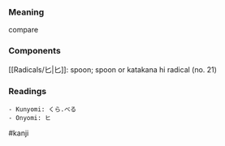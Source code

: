 ### Meaning

compare

### Components

[[Radicals/匕|匕]]: spoon; spoon or katakana hi radical (no. 21)

### Readings

```
- Kunyomi: くら.べる
- Onyomi: ヒ
```

#kanji